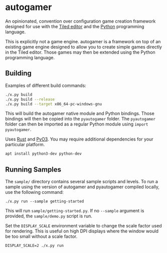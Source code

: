 # autogamer

An opinionated, convention over configuration game creation framework designed
for use with the [Tiled editor] and the [Python] programming language.

This is explicitly not a game engine. autogamer is a framework on top of an
existing game engine designed to allow you to create simple games directly in
the Tiled editor. Those games may then be extended using the Python programming
language.

[Tiled editor]: https://www.mapeditor.org
[Python]: https://www.python.org

## Building

Examples of different build commands:

```bash
./x.py build
./x.py build --release
./x.py build --target x86_64-pc-windows-gnu
```

This will build the autogamer native module and Python bindings. Those bindings
will then be copied into the `pyautogamer` folder. The `pyautogamer` folder can
then be imported as a regular Python module using `import pyautogamer`.

Uses [Rust] and [PyO3]. You may require additional dependencies for your
particular platform.

```bash
apt install python3-dev python-dev
```

## Running Samples

The `sample/` directory contains several sample scripts and levels. To run a
sample using the version of autogamer and pyautogamer compiled locally, use the
following command:

```
./x.py run --sample getting-started
```

This will run `sample/getting-started.py`. If no `--sample` argument is
provided, the `sample/demo.py` script is run.

Set the `DISPLAY_SCALE` environment variable to change the scale factor used for
rendering. This is useful on high DPI displays where the window would be too
small without a scale factor.

```
DISPLAY_SCALE=2 ./x.py run
```

[Rust]: https://rustup.rs
[PyO3]: https://pyo3.rs
